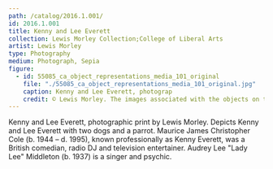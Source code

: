 ```yaml
---
path: /catalog/2016.1.001/
id: 2016.1.001
title: Kenny and Lee Everett
collection: Lewis Morley Collection;College of Liberal Arts
artist: Lewis Morley
type: Photography
medium: Photograph, Sepia
figure:
  - id: 55085_ca_object_representations_media_101_original
    file: "./55085_ca_object_representations_media_101_original.jpg"
    caption: Kenny and Lee Everett, photograp
    credit: © Lewis Morley. The images associated with the objects on this website are protected under United States copyright laws. We are pleased to share these materials as an educational resource for the public for non-commercial, educational and personal use only, or for fair use as defined by law.
---
```

Kenny and Lee Everett, photographic print by Lewis Morley. Depicts Kenny and Lee Everett with two dogs and a parrot. Maurice James Christopher Cole (b. 1944 – d. 1995), known professionally as Kenny Everett, was a British comedian, radio DJ and television entertainer. Audrey Lee "Lady Lee" Middleton (b. 1937) is a singer and psychic.
